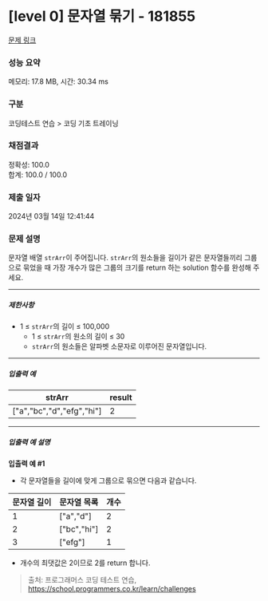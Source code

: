 # [level 0] 문자열 묶기 - 181855 

[문제 링크](https://school.programmers.co.kr/learn/courses/30/lessons/181855) 

### 성능 요약

메모리: 17.8 MB, 시간: 30.34 ms

### 구분

코딩테스트 연습 > 코딩 기초 트레이닝

### 채점결과

정확성: 100.0<br/>합계: 100.0 / 100.0

### 제출 일자

2024년 03월 14일 12:41:44

### 문제 설명

<p>문자열 배열 <code>strArr</code>이 주어집니다. <code>strArr</code>의 원소들을 길이가 같은 문자열들끼리 그룹으로 묶었을 때 가장 개수가 많은 그룹의 크기를 return 하는 solution 함수를 완성해 주세요.</p>

<hr>

<h5>제한사항</h5>

<ul>
<li>1 ≤ <code>strArr</code>의 길이 ≤ 100,000

<ul>
<li>1 ≤ <code>strArr</code>의 원소의 길이 ≤ 30</li>
<li><code>strArr</code>의 원소들은 알파벳 소문자로 이루어진 문자열입니다.</li>
</ul></li>
</ul>

<hr>

<h5>입출력 예</h5>
<table class="table">
        <thead><tr>
<th>strArr</th>
<th>result</th>
</tr>
</thead>
        <tbody><tr>
<td>["a","bc","d","efg","hi"]</td>
<td>2</td>
</tr>
</tbody>
      </table>
<hr>

<h5>입출력 예 설명</h5>

<p><strong>입출력 예 #1</strong></p>

<ul>
<li>각 문자열들을 길이에 맞게 그룹으로 묶으면 다음과 같습니다.</li>
</ul>
<table class="table">
        <thead><tr>
<th>문자열 길이</th>
<th>문자열 목록</th>
<th>개수</th>
</tr>
</thead>
        <tbody><tr>
<td>1</td>
<td>["a","d"]</td>
<td>2</td>
</tr>
<tr>
<td>2</td>
<td>["bc","hi"]</td>
<td>2</td>
</tr>
<tr>
<td>3</td>
<td>["efg"]</td>
<td>1</td>
</tr>
</tbody>
      </table>
<ul>
<li>개수의 최댓값은 2이므로 2를 return 합니다.</li>
</ul>


> 출처: 프로그래머스 코딩 테스트 연습, https://school.programmers.co.kr/learn/challenges